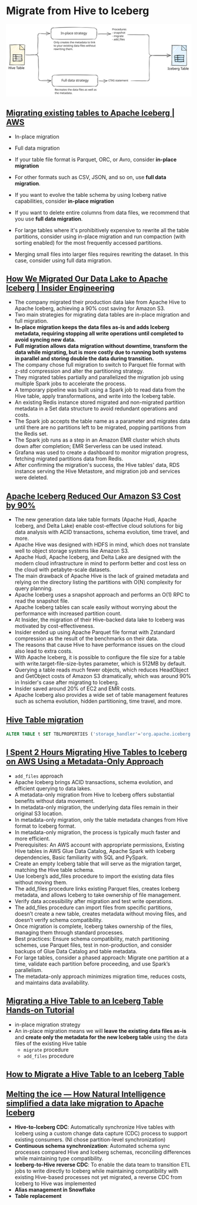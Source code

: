 # Migrate from Hive to Iceberg

![](./assets/hive-migration.excalidraw.svg)

## [Migrating existing tables to Apache Iceberg | AWS ](https://docs.aws.amazon.com/prescriptive-guidance/latest/apache-iceberg-on-aws/table-migration.html)

- In-place migration
- Full data migration

- If your table file format is Parquet, ORC, or Avro, consider **in-place migration**
- For other formats such as CSV, JSON, and so on, use **full data migration**.


- If you want to evolve the table schema by using Iceberg native capabilities, consider **in-place migration**
- If you want to delete entire columns from data files, we recommend that you use **full data migration**.

- For large tables where it's prohibitively expensive to rewrite all the table partitions, consider using in-place migration and run compaction (with sorting enabled) for the most frequently accessed partitions.
- Merging small files into larger files requires rewriting the dataset. In this case, consider using full data migration.

## [How We Migrated Our Data Lake to Apache Iceberg | Insider Engineering](https://medium.com/insiderengineering/how-we-migrated-our-production-data-lake-to-apache-iceberg-4d6892eca6e6)

- The company migrated their production data lake from Apache Hive to Apache Iceberg, achieving a 90% cost saving for Amazon S3.
- Two main strategies for migrating data tables are in-place migration and full migration.
- **In-place migration keeps the data files as-is and adds Iceberg metadata, requiring stopping all write operations until completed to avoid syncing new data.**
- **Full migration allows data migration without downtime, transform the data while migrating, but is more costly due to running both systems in parallel and storing double the data during transition.**
- The company chose full migration to switch to Parquet file format with z-std compression and alter the partitioning strategy.
- They migrated tables partially and parallelized the migration job using multiple Spark jobs to accelerate the process.
- A temporary pipeline was built using a Spark job to read data from the Hive table, apply transformations, and write into the Iceberg table.
- An existing Redis instance stored migrated and non-migrated partition metadata in a Set data structure to avoid redundant operations and costs.
- The Spark job accepts the table name as a parameter and migrates data until there are no partitions left to be migrated, popping partitions from the Redis set.
- The Spark job runs as a step in an Amazon EMR cluster which shuts down after completion; EMR Serverless can be used instead.
- Grafana was used to create a dashboard to monitor migration progress, fetching migrated partitions data from Redis.
- After confirming the migration's success, the Hive tables' data, RDS instance serving the Hive Metastore, and migration job and services were deleted.

## [Apache Iceberg Reduced Our Amazon S3 Cost by 90%](https://medium.com/insiderengineering/apache-iceberg-reduced-our-amazon-s3-cost-by-90-997cde5ce931)


- The new generation data lake table formats (Apache Hudi, Apache Iceberg, and Delta Lake) enable cost-effective cloud solutions for big data analysis with ACID transactions, schema evolution, time travel, and more.
- Apache Hive was designed with HDFS in mind, which does not translate well to object storage systems like Amazon S3.
- Apache Hudi, Apache Iceberg, and Delta Lake are designed with the modern cloud infrastructure in mind to perform better and cost less on the cloud with petabyte-scale datasets.
- The main drawback of Apache Hive is the lack of grained metadata and relying on the directory listing the partitions with O(N) complexity for query planning.
- Apache Iceberg uses a snapshot approach and performs an O(1) RPC to read the snapshot file.
- Apache Iceberg tables can scale easily without worrying about the performance with increased partition count.
- At Insider, the migration of their Hive-backed data lake to Iceberg was motivated by cost-effectiveness.
- Insider ended up using Apache Parquet file format with Zstandard compression as the result of the benchmarks on their data.
- The reasons that cause Hive to have performance issues on the cloud also lead to extra costs.
- With Apache Iceberg, it is possible to configure the file size for a table with write.target-file-size-bytes parameter, which is 512MB by default.
- Querying a table reads much fewer objects, which reduces HeadObject and GetObject costs of Amazon S3 dramatically, which was around 90% in Insider's case after migrating to Iceberg.
- Insider saved around 20% of EC2 and EMR costs.
- Apache Iceberg also provides a wide set of table management features such as schema evolution, hidden partitioning, time travel, and more.

## [Hive Table migration](https://iceberg.apache.org/docs/latest/hive/#table-migration)

```sql
ALTER TABLE t SET TBLPROPERTIES ('storage_handler'='org.apache.iceberg.mr.hive.HiveIcebergStorageHandler');
```


## [I Spent 2 Hours Migrating Hive Tables to Iceberg on AWS Using a Metadata-Only Approach](https://medium.com/%40shahsoumil519/migrating-hive-tables-to-apache-iceberg-on-aws-a-metadata-only-approach-5f3b578d4884)

- `add_files` approach
- Apache Iceberg brings ACID transactions, schema evolution, and efficient querying to data lakes.
- A metadata-only migration from Hive to Iceberg offers substantial benefits without data movement.
- In metadata-only migration, the underlying data files remain in their original S3 location.
- In metadata-only migration, only the table metadata changes from Hive format to Iceberg format.
- In metadata-only migration, the process is typically much faster and more efficient.
- Prerequisites: An AWS account with appropriate permissions, Existing Hive tables in AWS Glue Data Catalog, Apache Spark with Iceberg dependencies, Basic familiarity with SQL and PySpark.
- Create an empty Iceberg table that will serve as the migration target, matching the Hive table schema.
- Use Iceberg’s add_files procedure to import the existing data files without moving them.
- The add_files procedure links existing Parquet files, creates Iceberg metadata, and allows Iceberg to take ownership of file management.
- Verify data accessibility after migration and test write operations.
- The add_files procedure can import files from specific partitions, doesn’t create a new table, creates metadata without moving files, and doesn’t verify schema compatibility.
- Once migration is complete, Iceberg takes ownership of the files, managing them through standard processes.
- Best practices: Ensure schema compatibility, match partitioning schemes, use Parquet files, test in non-production, and consider backups of Glue Data Catalog and table metadata.
- For large tables, consider a phased approach: Migrate one partition at a time, validate each partition before proceeding, and use Spark’s parallelism.
- The metadata-only approach minimizes migration time, reduces costs, and maintains data availability.

## [Migrating a Hive Table to an Iceberg Table Hands-on Tutorial](https://www.dremio.com/blog/migrating-a-hive-table-to-an-iceberg-table-hands-on-tutorial/)

- in-place migration strategy
- An in-place migration means we will **leave the existing data files as-is** and **create only the metadata for the new Iceberg table** using the data files of the existing Hive table
    - `migrate` procedure
    - `add_files` procedure


## [How to Migrate a Hive Table to an Iceberg Table](https://www.dremio.com/blog/how-to-migrate-a-hive-table-to-an-iceberg-table/)

## [Melting the ice — How Natural Intelligence simplified a data lake migration to Apache Iceberg](https://aws.amazon.com/blogs/big-data/melting-the-ice-how-natural-intelligence-simplified-a-data-lake-migration-to-apache-iceberg/)

- **Hive-to-Iceberg CDC**: Automatically synchronize Hive tables with Iceberg using a custom change data capture (CDC) process to support existing consumers. (NI chose partition-level synchronization)
- **Continuous schema synchronization**: Automated schema sync processes compared Hive and Iceberg schemas, reconciling differences while maintaining type compatibility.
- **Iceberg-to-Hive reverse CDC**: To enable the data team to transition ETL jobs to write directly to Iceberg while maintaining compatibility with existing Hive-based processes not yet migrated, a reverse CDC from Iceberg to Hive was implemented
- **Alias management in Snowflake**
- **Table replacement**